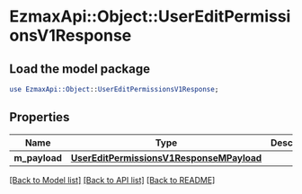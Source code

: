 # EzmaxApi::Object::UserEditPermissionsV1Response

## Load the model package
```perl
use EzmaxApi::Object::UserEditPermissionsV1Response;
```

## Properties
Name | Type | Description | Notes
------------ | ------------- | ------------- | -------------
**m_payload** | [**UserEditPermissionsV1ResponseMPayload**](UserEditPermissionsV1ResponseMPayload.md) |  | 

[[Back to Model list]](../README.md#documentation-for-models) [[Back to API list]](../README.md#documentation-for-api-endpoints) [[Back to README]](../README.md)


